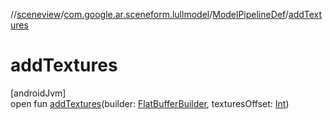 //[sceneview](../../../index.md)/[com.google.ar.sceneform.lullmodel](../index.md)/[ModelPipelineDef](index.md)/[addTextures](add-textures.md)

# addTextures

[androidJvm]\
open fun [addTextures](add-textures.md)(builder: [FlatBufferBuilder](../../com.google.flatbuffers/-flat-buffer-builder/index.md), texturesOffset: [Int](https://kotlinlang.org/api/latest/jvm/stdlib/kotlin/-int/index.html))
